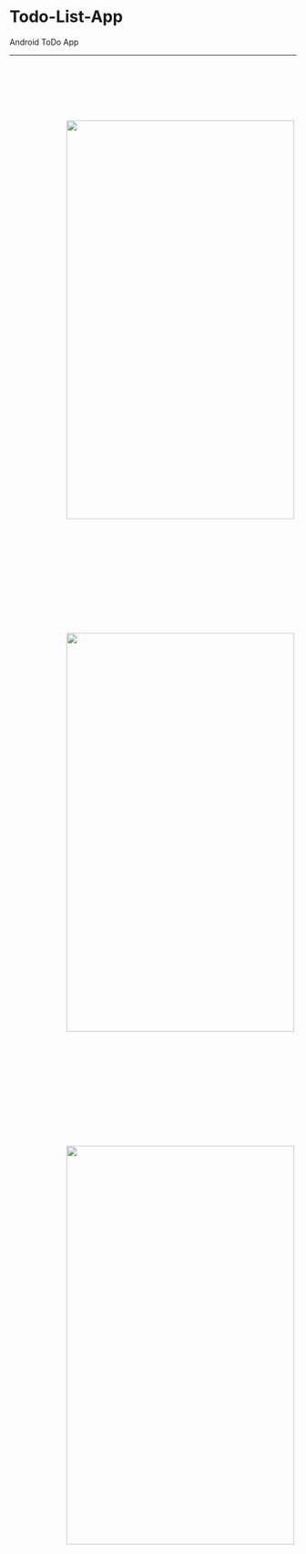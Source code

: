 # Todo-List-App
Android ToDo App
<hr/>
<img src="im1.jpg" width="400" height="700" style="padding:100px">
<img src="im2.jpg" width="400" height="700" style="padding:100px">
<img src="im3.jpg" width="400" height="700" style="padding:100px">
